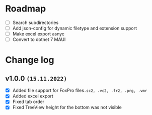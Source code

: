 # Roadmap

- [ ] Search subdirectories
- [ ] Add json-config for dynamic filetype and extension support
- [ ] Make excel export asnyc
- [ ] Convert to dotnet 7 MAUI

# Change log
## v1.0.0 `(15.11.2022)`
- [x] Added file support for FoxPro files`.sc2, .vc2, .fr2, .prg, .vmr`
- [x] Added excel export
- [x] Fixed tab order
- [x] Fixed TreeView height for the bottom was not visible
